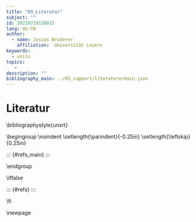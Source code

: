 ```yaml
---
title: "09_Literatur"
subject: ""
id: 20210719120015
lang: de-CH
author:
  - name: Josias Bruderer
    affiliation:  Universität Luzern
keywords:
  - unilu
topics:
   - 
description: ""
bibliography_main: ../05_support/literature/main.json
---
```


# Literatur

\bibliographystyle{unsrt}

\begingroup
\noindent
\setlength{\parindent}{-0.25in}
\setlength{\leftskip}{0.25in}

::: {#refs_main}
:::

\endgroup

\iffalse

::: {#refs}
:::

\fi

\newpage
